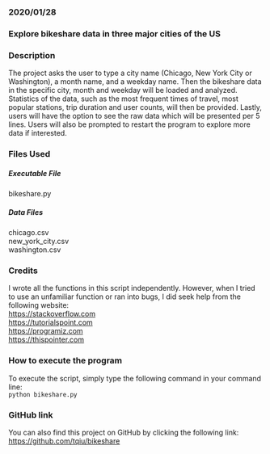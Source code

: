 ### 2020/01/28

### Explore bikeshare data in three major cities of the US

### Description
The project asks the user to type a city name (Chicago, New York City or Washington), a month name, and a weekday name.
Then the bikeshare data in the specific city, month and weekday will be loaded and analyzed.
Statistics of the data, such as the most frequent times of travel, most popular stations, trip duration and user counts,
will then be provided. Lastly, users will have the option to see the raw data which will be presented per 5 lines.
Users will also be prompted to restart the program to explore more data if interested.

### Files Used
##### Executable File
bikeshare.py
##### Data Files
chicago.csv    
new_york_city.csv    
washington.csv

### Credits
I wrote all the functions in this script independently.
However, when I tried to use an unfamiliar function or ran into bugs, I did seek help from
the following website:  
https://stackoverflow.com    
https://tutorialspoint.com  
https://programiz.com   
https://thispointer.com

### How to execute the program
To execute the script, simply type the following command in your command line:  
`python bikeshare.py`

### GitHub link
You can also find this project on GitHub by clicking the following link:
https://github.com/tqiu/bikeshare
